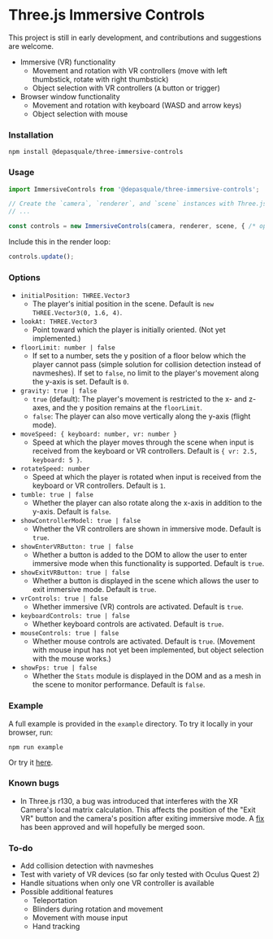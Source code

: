 # Three.js Immersive Controls

This project is still in early development, and contributions and suggestions are welcome.

- Immersive (VR) functionality
  - Movement and rotation with VR controllers (move with left thumbstick, rotate with right thumbstick)
  - Object selection with VR controllers (`A` button or trigger)
- Browser window functionality
  - Movement and rotation with keyboard (WASD and arrow keys)
  - Object selection with mouse

### Installation

```
npm install @depasquale/three-immersive-controls
```

### Usage

```javascript
import ImmersiveControls from '@depasquale/three-immersive-controls';

// Create the `camera`, `renderer`, and `scene` instances with Three.js
// ...

const controls = new ImmersiveControls(camera, renderer, scene, { /* options */ });
```

Include this in the render loop:

```javascript
controls.update();
```

### Options

- `initialPosition: THREE.Vector3`
  - The player's initial position in the scene. Default is `new THREE.Vector3(0, 1.6, 4)`.
- `lookAt: THREE.Vector3`
  - Point toward which the player is initially oriented. (Not yet implemented.)
- `floorLimit: number | false`
  - If set to a number, sets the y position of a floor below which the player cannot pass (simple solution for collision detection instead of navmeshes). If set to `false`, no limit to the player's movement along the y-axis is set. Default is `0`.
- `gravity: true | false`
  - `true` (default): The player's movement is restricted to the x- and z-axes, and the y position remains at the `floorLimit`.
  - `false`: The player can also move vertically along the y-axis (flight mode).
- `moveSpeed: { keyboard: number, vr: number }`
  - Speed at which the player moves through the scene when input is received from the keyboard or VR controllers. Default is `{ vr: 2.5, keyboard: 5 }`.
- `rotateSpeed: number`
  - Speed at which the player is rotated when input is received from the keyboard or VR controllers. Default is `1`.
- `tumble: true | false`
  - Whether the player can also rotate along the x-axis in addition to the y-axis. Default is `false`.
- `showControllerModel: true | false`
  - Whether the VR controllers are shown in immersive mode. Default is `true`.
- `showEnterVRButton: true | false`
  - Whether a button is added to the DOM to allow the user to enter immersive mode when this functionality is supported. Default is `true`.
- `showExitVRButton: true | false`
  - Whether a button is displayed in the scene which allows the user to exit immersive mode. Default is `true`.
- `vrControls: true | false`
  - Whether immersive (VR) controls are activated. Default is `true`.
- `keyboardControls: true | false`
  - Whether keyboard controls are activated. Default is `true`.
- `mouseControls: true | false`
  - Whether mouse controls are activated. Default is `true`. (Movement with mouse input has not yet been implemented, but object selection with the mouse works.)
- `showFps: true | false`
  - Whether the `Stats` module is displayed in the DOM and as a mesh in the scene to monitor performance. Default is `false`.

### Example

A full example is provided in the `example` directory. To try it locally in your browser, run:

```
npm run example
```

Or try it [here](https://unpkg.com/@depasquale/three-immersive-controls/example/index.html).

### Known bugs

- In Three.js r130, a bug was introduced that interferes with the XR Camera's local matrix calculation. This affects the position of the "Exit VR" button and the camera's position after exiting immersive mode. A [fix](https://github.com/mrdoob/three.js/pull/22362) has been approved and will hopefully be merged soon.

### To-do

- Add collision detection with navmeshes
- Test with variety of VR devices (so far only tested with Oculus Quest 2)
- Handle situations when only one VR controller is available
- Possible additional features
  - Teleportation
  - Blinders during rotation and movement
  - Movement with mouse input
  - Hand tracking
